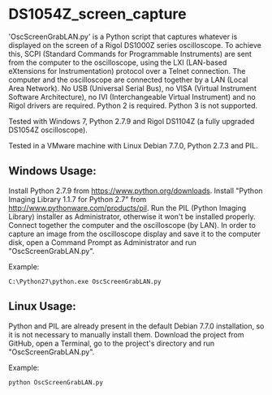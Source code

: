 # DS1054Z_screen_capture
'OscScreenGrabLAN.py' is a Python script that captures
whatever is displayed on the screen of a Rigol DS1000Z series oscilloscope.
To achieve this, SCPI (Standard Commands for Programmable Instruments) are sent from the computer
to the oscilloscope, using the LXI (LAN-based eXtensions for Instrumentation) protocol over a Telnet connection.
The computer and the oscilloscope are connected together by a LAN (Local Area Network).
No USB (Universal Serial Bus), no VISA (Virtual Instrument Software Architecture),
no IVI (Interchangeable Virtual Instrument) and no Rigol drivers are required.
Python 2 is required. Python 3 is not supported.

Tested with Windows 7, Python 2.7.9 and Rigol DS1104Z (a fully upgraded DS1054Z oscilloscope).

Tested in a VMware machine with Linux Debian 7.7.0, Python 2.7.3 and PIL.

Windows Usage:
-------------
Install Python 2.7.9 from https://www.python.org/downloads.
Install "Python Imaging Library 1.1.7 for Python 2.7" from http://www.pythonware.com/products/pil.
Run the PIL (Python Imaging Library) installer as Administrator, otherwise it won't be installed properly.
Connect together the computer and the oscilloscope (by LAN).
In order to capture an image from the oscilloscope display and save it to the computer disk,
open a Command Prompt as Administrator and run "OscScreenGrabLAN.py".

Example:

    C:\Python27\python.exe OscScreenGrabLAN.py
    
Linux Usage:
-----------
Python and PIL are already present in the default Debian 7.7.0 installation, 
so it is not necessary to manually install them.
Download the project from GitHub, open a Terminal, 
go to the project's directory and run "OscScreenGrabLAN.py". 

Example:

    python OscScreenGrabLAN.py
    